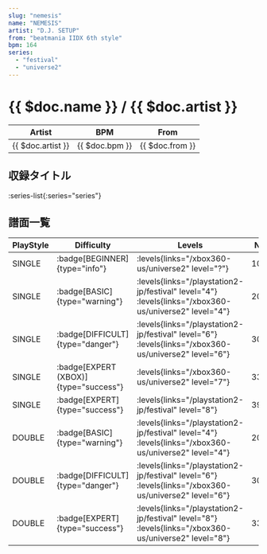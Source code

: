 ```yaml
---
slug: "nemesis"
name: "NEMESIS"
artist: "D.J. SETUP"
from: "beatmania IIDX 6th style"
bpm: 164
series:
  - "festival"
  - "universe2"
---
```


# {{ $doc.name }} / {{ $doc.artist }}

|Artist|BPM|From|
|------|---|----|
|{{ $doc.artist }}|{{ $doc.bpm }}|{{ $doc.from }}|

## 収録タイトル

:series-list{:series="series"}

## 譜面一覧

|PlayStyle|Difficulty|Levels|Notes|Movie|
|---------|----------|------|-----|-----|
|SINGLE| :badge[BEGINNER]{type="info"}|<div class="field is-grouped is-grouped-multiline"> :levels{links="/xbox360-us/universe2" level="?"}</div>|102/0||
|SINGLE| :badge[BASIC]{type="warning"}|<div class="field is-grouped is-grouped-multiline"> :levels{links="/playstation2-jp/festival" level="4"} :levels{links="/xbox360-us/universe2" level="4"}</div>|205/91||
|SINGLE| :badge[DIFFICULT]{type="danger"}|<div class="field is-grouped is-grouped-multiline"> :levels{links="/playstation2-jp/festival" level="6"} :levels{links="/xbox360-us/universe2" level="6"}</div>|309/48||
|SINGLE| :badge[EXPERT (XBOX)]{type="success"}|<div class="field is-grouped is-grouped-multiline"> :levels{links="/xbox360-us/universe2" level="7"}</div>|335/75||
|SINGLE| :badge[EXPERT]{type="success"}|<div class="field is-grouped is-grouped-multiline"> :levels{links="/playstation2-jp/festival" level="8"}</div>|399/45||
|DOUBLE| :badge[BASIC]{type="warning"}|<div class="field is-grouped is-grouped-multiline"> :levels{links="/playstation2-jp/festival" level="4"} :levels{links="/xbox360-us/universe2" level="4"}</div>|205/91||
|DOUBLE| :badge[DIFFICULT]{type="danger"}|<div class="field is-grouped is-grouped-multiline"> :levels{links="/playstation2-jp/festival" level="6"} :levels{links="/xbox360-us/universe2" level="6"}</div>|309/48||
|DOUBLE| :badge[EXPERT]{type="success"}|<div class="field is-grouped is-grouped-multiline"> :levels{links="/playstation2-jp/festival" level="8"} :levels{links="/xbox360-us/universe2" level="8"}</div>|335/75||
